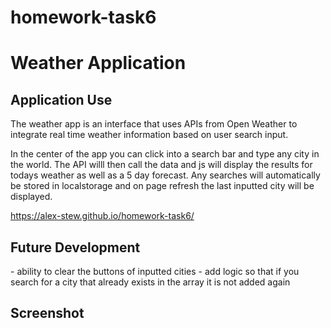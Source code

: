 # homework-task6
<h1>Weather Application</h1>

<h2>Application Use</h2>
The weather app is an interface that uses APIs from Open Weather to integrate real time weather information based on user search input. 

In the center of the app you can click into a search bar and type any city in the world. The API willl then call the data and js will display the results for todays weather as well as a 5 day forecast. Any searches will automatically be stored in localstorage and on page refresh the last inputted city will be displayed.

https://alex-stew.github.io/homework-task6/

<h2>Future Development</h2>
- ability to clear the buttons of inputted cities
- add logic so that if you search for a city that already exists in the array it is not added again

<h2>Screenshot</h2>

